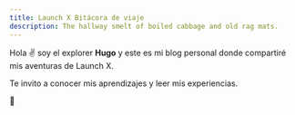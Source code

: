 ```yaml
---
title: Launch X Bitácora de viaje
description: The hallway smelt of boiled cabbage and old rag mats.
---
```


Hola ✌️  soy el explorer **Hugo** y este es mi blog personal donde compartiré mis aventuras de Launch X.

Te invito a conocer mis aprendizajes y leer mis experiencias.

🚀
